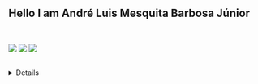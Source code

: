 
 ## Hello I am André Luis Mesquita Barbosa Júnior 

  

  
 
  
<div style="display: inline_block"><br>

  <a  height="40" width="50" href="https://instagram.com/andre_jr_mesquita" target="_blank"><img src="https://img.shields.io/badge/-Instagram-%23E4405F?style=for-the-badge&logo=instagram&logoColor=white" target="_blank"></a>
  <a height="40" width="50" href = "mailto:Andremesquitabarbosa@gmail.com"><img src="https://img.shields.io/badge/-Gmail-%23333?style=for-the-badge&logo=gmail&logoColor=white" target="_blank"></a>
  <a height="40" width="50" href="https://www.linkedin.com/in/andreluis1111/" target="_blank"><img src="https://img.shields.io/badge/-LinkedIn-%230077B5?style=for-the-badge&logo=linkedin&logoColor=white" target="_blank"></a> 
  
</div>
  
##

<details><br><br>
<p align="left">
  <a href="https://github.com/Ulfsveinn">
    <img height="200px" src="http://github-profile-summary-cards.vercel.app/api/cards/profile-details?username=Ulfsveinn&theme=dracula" />
  </a>
  <a href="https://github.com/Ulfsveinn">
    <img height="200px" src="https://github-readme-streak-stats.herokuapp.com/?user=Ulfsveinn&hide_border=true&card_width=338&theme=dracula" />
  </a>
  <a href="https://github.com/Ulfsveinn">
    <img src="http://github-profile-summary-cards.vercel.app/api/cards/stats?username=Ulfsveinn&theme=dracula" />
  </a>
</details><br>


  
 ##
  
  <div> 
